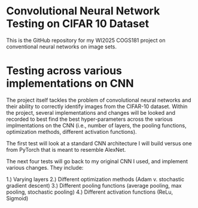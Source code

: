 # Convolutional Neural Network Testing on CIFAR 10 Dataset 
This is the GitHub repository for my WI2025 COGS181 project on conventional neural networks on image sets.

# Testing across various implementations on CNN
The project itself tackles the problem of convolutional neural networks and their ability to correctly identify images from the CIFAR-10 dataset. Within the project, several implementations and changes will be looked and recorded to best find the best hyper-parameters across the various implmentations on the CNN (i.e., number of layers, the pooling functions, optimization methods, different activation functions).

The first test will look at a standard CNN architecture I will build versus one from PyTorch that is meant to resemble AlexNet.

The next four tests will go back to my original CNN I used, and implement various changes. They include:

1.) Varying layers
2.) Different optimization methods (Adam v. stochastic gradient descent)
3.) Different pooling functions (average pooling, max pooling, stochastic pooling)
4.) Different activation functions (ReLu, Sigmoid)
